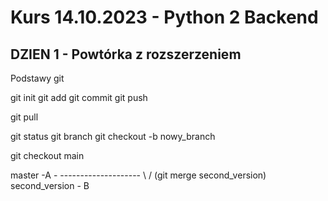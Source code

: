 # Kurs 14.10.2023 - Python 2 Backend

## DZIEN 1 - Powtórka z rozszerzeniem

Podstawy git

git init
git add
git commit
git push

git pull

git status
git branch
git checkout -b nowy_branch

git checkout main

master -A - --------------------
		   \				   /  (git merge second_version)
		     second_version - B